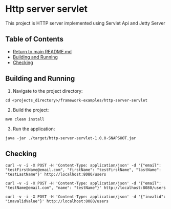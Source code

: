 # Http server servlet

This project is HTTP server implemented using Servlet Api and Jetty Server

## Table of Contents

* [Return to main README.md](../README.md#project-framework-examples)
* [Building and Running](#building-and-running)
* [Checking](#checking)

## Building and Running

1. Navigate to the project directory:

```
cd <projects_directory>/framework-examples/http-server-servlet
```

2. Build the project:

```
mvn clean install
```

3. Run the application:

```
java -jar ./target/http-server-servlet-1.0.0-SNAPSHOT.jar
```

## Checking

```
curl -v -i -X POST -H 'Content-Type: application/json' -d '{"email": "testFirstName@email.com", "firstName": "testFirstName", "lastName": "testLastName"}' http://localhost:8080/users
```

```
curl -v -i -X POST -H 'Content-Type: application/json' -d '{"email": "testName@email.com", "name": "testName"}' http://localhost:8080/users
```

```
curl -v -i -X POST -H 'Content-Type: application/json' -d '{"invalid": "inavalidValue"}' http://localhost:8080/users
```